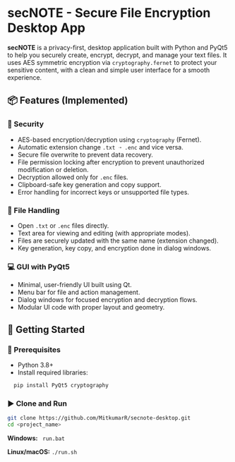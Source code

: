 
# secNOTE - Secure File Encryption Desktop App

**secNOTE** is a privacy-first, desktop application built with Python and PyQt5 to help you securely create, encrypt, decrypt, and manage your text files. It uses AES symmetric encryption via `cryptography.fernet` to protect your sensitive content, with a clean and simple user interface for a smooth experience.

## 📦 Features (Implemented)

### 🔐 Security
- AES-based encryption/decryption using `cryptography` (Fernet).
- Automatic extension change `.txt ➝ .enc` and vice versa.
- Secure file overwrite to prevent data recovery.
- File permission locking after encryption to prevent unauthorized modification or deletion.
- Decryption allowed only for `.enc` files.
- Clipboard-safe key generation and copy support.
- Error handling for incorrect keys or unsupported file types.

### 📁 File Handling
- Open `.txt` or `.enc` files directly.
- Text area for viewing and editing (with appropriate modes).
- Files are securely updated with the same name (extension changed).
- Key generation, key copy, and encryption done in dialog windows.

### 💻 GUI with PyQt5
- Minimal, user-friendly UI built using Qt.
- Menu bar for file and action management.
- Dialog windows for focused encryption and decryption flows.
- Modular UI code with proper layout and geometry.

## 🚀 Getting Started

### 🧰 Prerequisites
- Python 3.8+
- Install required libraries:

```bash
  pip install PyQt5 cryptography
```

### ▶️ Clone and Run

```bash
git clone https://github.com/MitkumarR/secnote-desktop.git
cd <project_name>
```
**Windows:** ``` run.bat```

**Linux/macOS:** ```./run.sh ```


<!--
## 🔮 Planned Features / Future Enhancements

### 🔐 Security-Oriented

* [ ] **Password-based Key Generation**
  Derive key from a password using PBKDF2. Users don’t need to store raw keys.

* [ ] **Auto-Lock After Inactivity**
  Auto-lock or encrypt files after a period of inactivity.

* [ ] **Master Password for App Access**
  App entry locked behind a secure master password (bcrypt).

* [ ] **Clipboard Timeout**
  Automatically clear keys from clipboard after N seconds.

---

### 📁 Workflow Improvements

* [ ] **History Panel**
  Log of encrypted/decrypted files with timestamps.

* [ ] **Drag-and-Drop Support**
  Users can drag `.txt` or `.enc` files into the app to open them.

* [ ] **Batch Encryption/Decryption**
  Multi-file selection and bulk processing.

* [ ] **Encrypted Notes Viewer**
  Read-only preview of encrypted (raw) data before decryption.

---

### 💻 UI/UX Enhancements

* [ ] **Dark Mode Support**
* [ ] **System Tray Integration**
* [ ] **Visual Loading Feedback**
* [ ] **Quick Actions from Tray**

---

### ☁️ Advanced Ideas (Optional)

* [ ] **Cloud Sync Integration** (Google Drive / Dropbox)
* [ ] **QR Code Key Sharing**
* [ ] **Digital Signature Verification**
* [ ] **Self-Destruct After Failed Attempts**

---

## 📁 Folder Structure

```
Secnote/
│
├── gui/                  # Main window, Encrypt/Decrypt dialogs
├── core/                 # Key utilities, file operations
├── scripts/              # .bat and .sh scripts for file locking
├── run.sh                # Linux/macOS runner
├── run.bat               # Windows runner
├── main.py               # App entry point
└── README.md
```

---

## 👨‍💻 Author

Developed by **Mit (aka Mice)**
Computer Science Student | Enthusiast in Security, Python & Systems

---

## 🛡️ License

MIT License. See the [LICENSE](LICENSE) file.


-->